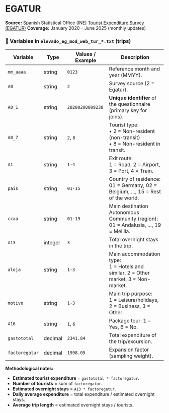 # EGATUR
**Source:** Spanish Statistical Office (INE) [Tourist Expenditure Survey (EGATUR)](https://www.ine.es/dyngs/INEbase/en/operacion.htm?c=Estadistica_C&cid=1254736177002&menu=ultiDatos&idp=1254735576863)
**Coverage:** January 2020 – June 2025 (monthly updates)  

### 🔹 Variables in `elevado_eg_mod_web_tur_*.txt` (trips)

| Variable       | Type     | Values / Example   | Description |
|----------------|----------|-------------------|-------------|
| `mm_aaaa`      | string   | `0123`            | Reference month and year (MMYY). |
| `A0`           | string   | `2`               | Survey source (2 = Egatur). |
| `A0_1`         | string   | `20200200009238`  | **Unique identifier** of the questionnaire (primary key for joins). |
| `A0_7`         | string   | `2`, `8`          | Tourist type: <br>• 2 = Non-resident (non-transit) <br>• 8 = Non-resident in transit. |
| `A1`           | string   | `1-4`             | Exit route: <br>1 = Road, 2 = Airport, 3 = Port, 4 = Train. |
| `pais`         | string   | `01-15`           | Country of residence: <br>01 = Germany, 02 = Belgium, …, 15 = Rest of the world. |
| `ccaa`         | string   | `01-19`           | Main destination Autonomous Community (region): <br>01 = Andalusia, …, 19 = Melilla. |
| `A13`          | integer  | `3`               | Total overnight stays in the trip. |
| `aloja`        | string   | `1-3`             | Main accommodation type: <br>1 = Hotels and similar, 2 = Other market, 3 = Non-market. |
| `motivo`       | string   | `1-3`             | Main trip purpose: <br>1 = Leisure/holidays, 2 = Business, 3 = Other. |
| `A16`          | string   | `1`, `6`          | Package tour: 1 = Yes, 6 = No. |
| `gastototal`   | decimal  | `2341.84`         | Total expenditure of the trip/excursion. |
| `factoregatur` | decimal  | `1998.09`         | Expansion factor (sampling weight). |

**Methodological notes:**
- **Estimated tourist expenditure** = `gastototal * factoregatur`.
- **Number of tourists** = sum of `factoregatur`.
- **Estimated overnight stays** = `A13 * factoregatur`.
- **Daily average expenditure** = total expenditure / estimated overnight stays.
- **Average trip length** = estimated overnight stays / tourists.
